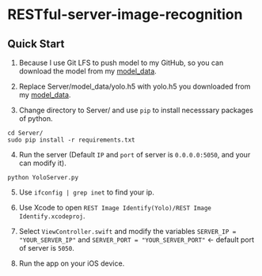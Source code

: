# RESTful-server-image-recognition

## Quick Start
1. Because I use Git LFS to push model to my GitHub, so you can download the model from my [model_data](https://github.com/LinRenHong/RESTful-server-image-recognition/blob/master/Server/model_data/yolo.h5).

2. Replace Server/model_data/yolo.h5 with yolo.h5 you downloaded from my [model_data](https://github.com/LinRenHong/RESTful-server-image-recognition/blob/master/Server/model_data/yolo.h5).

3. Change directory to Server/ and use `pip` to install necesssary packages of python.
```
cd Server/
sudo pip install -r requirements.txt
```

4. Run the server (Default `IP` and `port` of server is `0.0.0.0:5050`, and your can modify it).
```
python YoloServer.py
```

5. Use `ifconfig | grep inet` to find your ip.

6. Use Xcode to open `REST Image Identify(Yolo)/REST Image Identify.xcodeproj`.

7. Select `ViewController.swift` and modify the variables `SERVER_IP = "YOUR_SERVER_IP"` and `SERVER_PORT = "YOUR_SERVER_PORT"` <- default port of server is `5050`.

8. Run the app on your iOS device.
